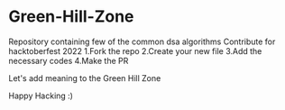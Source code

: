 # Green-Hill-Zone

Repository containing few of the common dsa algorithms Contribute for hacktoberfest 2022 
1.Fork the repo 
2.Create your new file 
3.Add the necessary codes 
4.Make the PR

Let's add meaning to the Green Hill Zone 

Happy Hacking :)
